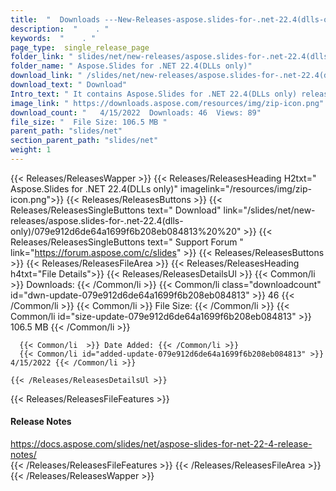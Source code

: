 ```yaml
---
title:  "  Downloads ---New-Releases-aspose.slides-for-.net-22.4(dlls-only) . " 
description:  "    . " 
keywords:  "    . " 
page_type:  single_release_page
folder_link: " slides/net/new-releases/aspose.slides-for-.net-22.4(dlls-only)/"
folder_name: " Aspose.Slides for .NET 22.4(DLLs only)"
download_link: " /slides/net/new-releases/aspose.slides-for-.net-22.4(dlls-only)/079e912d6de64a1699f6b208eb084813"
download_text: " Download"
Intro_text: " It contains Aspose.Slides for .NET 22.4(DLLs only) release."
image_link: " https://downloads.aspose.com/resources/img/zip-icon.png"
download_count: "   4/15/2022  Downloads: 46  Views: 89"
file_size: "  File Size: 106.5 MB "
parent_path: "slides/net"
section_parent_path: "slides/net"
weight: 1 
---
```


{{< Releases/ReleasesWapper >}}
  {{< Releases/ReleasesHeading H2txt=" Aspose.Slides for .NET 22.4(DLLs only)" imagelink="/resources/img/zip-icon.png">}}
  {{< Releases/ReleasesButtons >}}
    {{< Releases/ReleasesSingleButtons text=" Download" link="/slides/net/new-releases/aspose.slides-for-.net-22.4(dlls-only)/079e912d6de64a1699f6b208eb084813%20%20" >}}
    {{< Releases/ReleasesSingleButtons text=" Support Forum " link="https://forum.aspose.com/c/slides" >}}
  {{< Releases/ReleasesButtons >}}
  {{< Releases/ReleasesFileArea >}}
    {{< Releases/ReleasesHeading h4txt="File Details">}}
    {{< Releases/ReleasesDetailsUl >}}
            {{< Common/li  >}} Downloads: {{< /Common/li >}} 
      {{< Common/li class="downloadcount" id="dwn-update-079e912d6de64a1699f6b208eb084813" >}} 46 {{< /Common/li >}} 
      {{< Common/li  >}} File Size: {{< /Common/li >}} 
      {{< Common/li id="size-update-079e912d6de64a1699f6b208eb084813" >}} 106.5 MB {{< /Common/li >}} 


      {{< Common/li  >}} Date Added: {{< /Common/li >}} 
      {{< Common/li id="added-update-079e912d6de64a1699f6b208eb084813" >}} 4/15/2022 {{< /Common/li >}} 

    {{< /Releases/ReleasesDetailsUl >}}

  {{< Releases/ReleasesFileFeatures >}}
      <h4>Release Notes</h4><div><a href="https://docs.aspose.com/slides/net/aspose-slides-for-net-22-4-release-notes/">https://docs.aspose.com/slides/net/aspose-slides-for-net-22-4-release-notes/</a></div>
  {{< /Releases/ReleasesFileFeatures >}}
 {{< /Releases/ReleasesFileArea >}}
{{< /Releases/ReleasesWapper >}}


